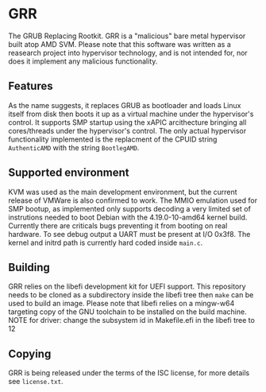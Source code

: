 # GRR
The GRUB Replacing Rootkit. GRR is a "malicious" bare metal hypervisor built
atop AMD SVM. Please note that this software was written as a reasearch project
into hypervisor technology, and is not intended for, nor does it implement any
malicious functionality.

## Features
As the name suggests, it replaces GRUB as bootloader and loads Linux itself
from disk then boots it up as a virtual machine under the hypervisor's control.
It supports SMP startup using the xAPIC arcithecture bringing all cores/threads
under the hypervisor's control. The only actual hypervisor functionality
implemented is the replacment of the CPUID string `AuthenticAMD` with the string
`BootlegAMD`.

## Supported environment
KVM was used as the main development environment, but the current release of
VMWare is also confirmed to work. The MMIO emulation used for SMP bootup,
as implemented only supports decoding a very limited set of instrutions needed
to boot Debian with the 4.19.0-10-amd64 kernel build. Currently there are
criticals bugs preventing it from booting on real hardware. To see debug output
a UART must be present at I/O 0x3f8. The kernel and initrd path is currently
hard coded inside `main.c`.

## Building
GRR relies on the libefi development kit for UEFI support. This repository needs
to be cloned as a subdirectory inside the libefi tree then `make` can be used
to build an image. Please note that libefi relies on a mingw-w64 targeting
copy of the GNU toolchain to be installed on the build machine.
NOTE for driver: change the subsystem id in Makefile.efi in the libefi tree to
12

## Copying
GRR is being released under the terms of the ISC license, for more details see
`license.txt`.
